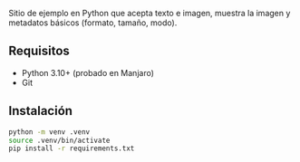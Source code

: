 Sitio de ejemplo en Python que acepta texto e imagen, muestra la imagen y metadatos básicos (formato, tamaño, modo).

## Requisitos
- Python 3.10+ (probado en Manjaro)
- Git

## Instalación
```bash
python -m venv .venv
source .venv/bin/activate
pip install -r requirements.txt

